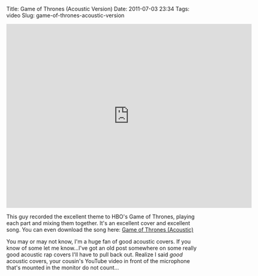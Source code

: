 Title: Game of Thrones (Acoustic Version)
Date: 2011-07-03 23:34
Tags: video
Slug: game-of-thrones-acoustic-version

<iframe width="640" height="480" src="http://www.youtube.com/embed/w-WgphHsAn0?rel=0&wmode=transparent" frameborder="0" allowfullscreen></iframe>

This guy recorded the excellent theme to HBO's Game of Thrones, playing each part and mixing them together. It's an excellent cover and excellent song. You can even download the song here: [Game of Thrones (Acoustic)](http://www.mediafire.com/?u4ddxz1v0yrfpta) 

You may or may not know, I'm a huge fan of good acoustic covers. If you know of some let me know...I've got an old post somewhere on some really good acoustic rap covers I'll have to pull back out. Realize I said _good_ acoustic covers, your cousin's YouTube video in front of the microphone that's mounted in the monitor do not count... 